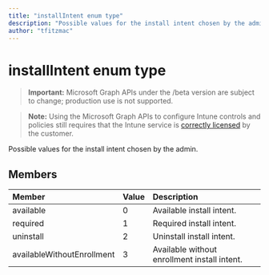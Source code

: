 ```yaml
---
title: "installIntent enum type"
description: "Possible values for the install intent chosen by the admin."
author: "tfitzmac"
---
```


# installIntent enum type

> **Important:** Microsoft Graph APIs under the /beta version are subject to change; production use is not supported.

> **Note:** Using the Microsoft Graph APIs to configure Intune controls and policies still requires that the Intune service is [correctly licensed](https://go.microsoft.com/fwlink/?linkid=839381) by the customer.

Possible values for the install intent chosen by the admin.

## Members
|Member|Value|Description|
|:---|:---|:---|
|available|0|Available install intent.|
|required|1|Required install intent.|
|uninstall|2|Uninstall install intent.|
|availableWithoutEnrollment|3|Available without enrollment install intent.|



